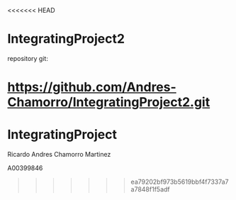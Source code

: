 <<<<<<< HEAD
# IntegratingProject2

repository git:

https://github.com/Andres-Chamorro/IntegratingProject2.git
=======
# IntegratingProject

Ricardo Andres Chamorro Martinez

A00399846
>>>>>>> ea79202bf973b5619bbf4f7337a7a7848f1f5adf
